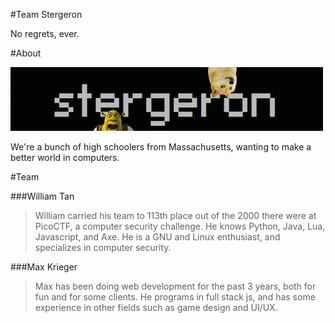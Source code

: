 #Team Stergeron

No regrets, ever.

#About

![Alt text](image.png)

We're a bunch of high schoolers from Massachusetts, wanting to make a better world in computers.

#Team

###William Tan
 > William carried his team to 113th place out of the 2000 there were at PicoCTF, a computer security challenge. He knows Python, Java, Lua, Javascript, and Axe. He is a GNU and Linux enthusiast, and specializes in computer security.

###Max Krieger

> Max has been doing web development for the past 3 years, both for fun and for some clients. He programs in full stack js, and has some experience in other fields such as game design and UI/UX.
